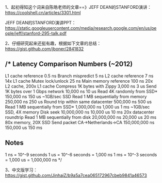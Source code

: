1、起初得知这个词来自陈皓老师的文章==》JEFF DEAN的STANFORD演讲：https://coolshell.cn/articles/3301.html

  JEFF DEAN的STANFORD演讲PPT：https://static.googleusercontent.com/media/research.google.com/en/us/people/jeff/stanford-295-talk.pdf


2、仔细研究起来还挺有趣，根据如下文章的总结：https://gist.github.com/jboner/2841832

/*
Latency Comparison Numbers (~2012)
----------------------------------
L1 cache reference                           0.5 ns
Branch mispredict                            5   ns
L2 cache reference                           7   ns                      14x L1 cache
Mutex lock/unlock                           25   ns
Main memory reference                      100   ns                      20x L2 cache, 200x L1 cache
Compress 1K bytes with Zippy             3,000   ns        3 us
Send 1K bytes over 1 Gbps network       10,000   ns       10 us
Read 4K randomly from SSD*             150,000   ns      150 us          ~1GB/sec SSD
Read 1 MB sequentially from memory     250,000   ns      250 us
Round trip within same datacenter      500,000   ns      500 us
Read 1 MB sequentially from SSD*     1,000,000   ns    1,000 us    1 ms  ~1GB/sec SSD, 4X memory
Disk seek                           10,000,000   ns   10,000 us   10 ms  20x datacenter roundtrip
Read 1 MB sequentially from disk    20,000,000   ns   20,000 us   20 ms  80x memory, 20X SSD
Send packet CA->Netherlands->CA    150,000,000   ns  150,000 us  150 ms

Notes
-----
1 ns = 10^-9 seconds
1 us = 10^-6 seconds = 1,000 ns
1 ms = 10^-3 seconds = 1,000 us = 1,000,000 ns
*/

3、中文版学习：https://gist.github.com/JinhaiZ/b9a5a7cea065172967cbeb9841a46573
  
